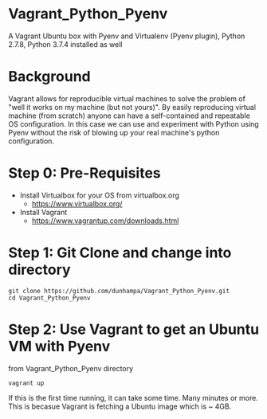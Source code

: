 # Vagrant_Python_Pyenv
A Vagrant Ubuntu box with Pyenv and Virtualenv (Pyenv plugin),  Python 2.7.8, Python 3.7.4 installed as well

# Background
Vagrant allows for reproducible virtual machines to solve the problem of "well it works on my machine (but not yours)".  By easily reproducing virtual machine (from scratch) anyone can have a self-contained and repeatable OS configuration. In this case we can use and experiment with Python using Pyenv without the risk of blowing up your real machine's python configuration.

# Step 0: Pre-Requisites
* Install Virtualbox for your OS from virtualbox.org
  * https://www.virtualbox.org/
* Install Vagrant
  * https://www.vagrantup.com/downloads.html 


# Step 1: Git Clone and change into directory
```
git clone https://github.com/dunhampa/Vagrant_Python_Pyenv.git
cd Vagrant_Python_Pyenv
```
# Step 2: Use Vagrant to get an Ubuntu VM with Pyenv

from Vagrant_Python_Pyenv directory
```
vagrant up
```
If this is the first time running, it can take some time.  Many minutes or more. This is becasue Vagrant is fetching a Ubuntu image which is ~ 4GB. 
